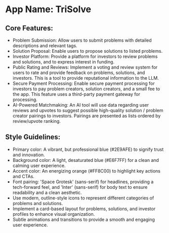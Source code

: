 # **App Name**: TriSolve

## Core Features:

- Problem Submission: Allow users to submit problems with detailed descriptions and relevant tags.
- Solution Proposal: Enable users to propose solutions to listed problems.
- Investor Platform: Provide a platform for investors to review problems and solutions, and to express interest in funding.
- Public Rating and Reviews: Implement a voting and review system for users to rate and provide feedback on problems, solutions, and investors. This is a tool to provide reputational information to the LLM.
- Secure Payment Processing: Enable secure payment processing for investors to pay problem creators, solution creators, and a small fee to the app.  This feature uses a third-party payment gateway for processing.
- AI-Powered Matchmaking: An AI tool will use data regarding user reviews and upvotes to suggest possible high-quality solution / problem creator pairings to investors.  Pairings are presented as lists ordered by review/upvote ranking.

## Style Guidelines:

- Primary color: A vibrant, but professional blue (#2E9AFE) to signify trust and innovation.
- Background color: A light, desaturated blue (#E6F7FF) for a clean and calming user experience.
- Accent color: An energizing orange (#FF8C00) to highlight key actions and CTAs.
- Font pairing: 'Space Grotesk' (sans-serif) for headlines, providing a tech-forward feel, and 'Inter' (sans-serif) for body text to ensure readability and a clean aesthetic.
- Use modern, outline-style icons to represent different categories of problems and solutions.
- Implement a card-based layout for problems, solutions, and investor profiles to enhance visual organization.
- Subtle animations and transitions to provide a smooth and engaging user experience.
